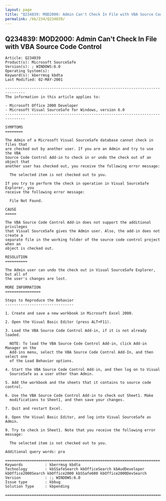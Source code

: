 ```yaml
---
layout: page
title: "Q234839: MOD2000: Admin Can't Check In File with VBA Source Code Control"
permalink: /kb/234/Q234839/
---
```


## Q234839: MOD2000: Admin Can't Check In File with VBA Source Code Control

	Article: Q234839
	Product(s): Microsoft SourceSafe
	Version(s): ; WINDOWS:6.0
	Operating System(s): 
	Keyword(s): kberrmsg kbdta
	Last Modified: 02-MAY-2001
	
	-------------------------------------------------------------------------------
	The information in this article applies to:
	
	- Microsoft Office 2000 Developer 
	- Microsoft Visual SourceSafe for Windows, version 6.0 
	-------------------------------------------------------------------------------
	
	SYMPTOMS
	========
	
	The Admin of a Microsoft Visual SourceSafe database cannot check in files that
	are checked out by another user. If you are an Admin and try to use the VBA
	Source Code Control Add-in to check in or undo the check out of an object that
	another user has checked out, you receive the following error message:
	
	  The selected item is not checked out to you.
	
	If you try to perform the check in operation in Visual SourceSafe Explorer, you
	receive the following error message:
	
	  File Not Found.
	
	CAUSE
	=====
	
	The VBA Source Code Control Add-in does not support the additional privileges
	that Visual SourceSafe gives the Admin user. Also, the add-in does not create a
	separate file in the working folder of the source code control project when an
	object is checked out.
	
	RESOLUTION
	==========
	
	The Admin user can undo the check out in Visual SourceSafe Explorer, but all of
	the user's changes are lost.
	
	MORE INFORMATION
	================
	
	Steps to Reproduce the Behavior
	-------------------------------
	
	1. Create and save a new workbook in Microsoft Excel 2000.
	
	2. Open the Visual Basic Editor (press ALT+F11).
	
	3. Load the VBA Source Code Control Add-in, if it is not already loaded.
	
	  NOTE: To load the VBA Source Code Control Add-in, click Add-in Manager on the
	  Add-ins menu, select the VBA Source Code Control Add-In, and then select one
	  of the Load Behavior options.
	
	4. Start the VBA Source Code Control Add-in, and then log on to Visual
	  SourceSafe as a user other than Admin.
	
	5. Add the workbook and the sheets that it contains to source code control.
	
	6. Use the VBA Source Code Control Add-in to check out Sheet1. Make
	  modifications to Sheet1, and then save your changes.
	
	7. Quit and restart Excel.
	
	8. Open the Visual Basic Editor, and log into Visual SourceSafe as Admin.
	
	9. Try to check in Sheet1. Note that you receive the following error message:
	
	  The selected item is not checked out to you.
	
	Additional query words: pra
	
	======================================================================
	Keywords          : kberrmsg kbdta 
	Technology        : kbSSafeSearch kbOfficeSearch kbAudDeveloper kbOffice2000Search kbOffice2000 kbSSafe600 kbOffice2000DevSearch
	Version           : :; WINDOWS:6.0
	Issue type        : kbbug
	Solution Type     : kbpending
	
	=============================================================================
	
